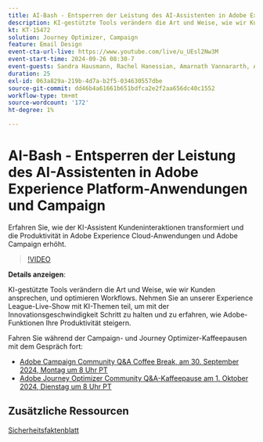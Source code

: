 ```yaml
---
title: AI-Bash - Entsperren der Leistung des AI-Assistenten in Adobe Experience Platform-Anwendungen und Campaign
description: KI-gestützte Tools verändern die Art und Weise, wie wir Kunden ansprechen, und optimieren Workflows. Nehmen Sie an unserem Experience League Live-Webinar mit KI-Themen teil, um mit dem Innovationstempo Schritt zu halten und zu erfahren, wie Adobe-Funktionen Ihre Produktivität steigern. 
kt: KT-15472
solution: Journey Optimizer, Campaign
feature: Email Design
event-cta-url-live: https://www.youtube.com/live/u_UEsl2Nw3M
event-start-time: 2024-09-26 08:30-7
event-guests: Sandra Hausmann, Rachel Hanessian, Amarnath Vannararth, Arthur Lacroix
duration: 25
exl-id: 063a829a-219b-4d7a-b2f5-034630557dbe
source-git-commit: dd46b4a61661b651bdfca2e2f2aa656dc40c1552
workflow-type: tm+mt
source-wordcount: '172'
ht-degree: 1%

---
```


# AI-Bash - Entsperren der Leistung des AI-Assistenten in Adobe Experience Platform-Anwendungen und Campaign

Erfahren Sie, wie der KI-Assistent Kundeninteraktionen transformiert und die Produktivität in Adobe Experience Cloud-Anwendungen und Adobe Campaign erhöht. 

>[!VIDEO](https://video.tv.adobe.com/v/3434781/?learn=on)

**Details anzeigen**:

KI-gestützte Tools verändern die Art und Weise, wie wir Kunden ansprechen, und optimieren Workflows. Nehmen Sie an unserer Experience League-Live-Show mit KI-Themen teil, um mit der Innovationsgeschwindigkeit Schritt zu halten und zu erfahren, wie Adobe-Funktionen Ihre Produktivität steigern.

Fahren Sie während der Campaign- und Journey Optimizer-Kaffeepausen mit dem Gespräch fort:

* [Adobe Campaign Community Q&amp;A Coffee Break, am 30. September 2024, Montag um 8 Uhr PT](https://nam04.safelinks.protection.outlook.com/?url=https%3A%2F%2Fexperienceleaguecommunities.adobe.com%2Ft5%2Fcampaign-classic-events%2Fcommunity-q-amp-a-coffee-break-september-30th-with-adobe%2Fev-p%2F703121&amp;data=05%7C02%7Chausmann%40adobe.com%7C7189a987b4f74e95126b08dcd70c74ee%7Cfa7b1b5a7b34438794aed2c178decee1%7C0%7C0%7C638621695970863600%7CUnknown%7CTWFpbGZsb3d8eyJWIjoiMC4wLjAwMDAiLCJQIjoiV2luMzIiLCJBTiI6Ik1haWwiLCJXVCI6Mn0%3D%7C0%7C%7C%7C&amp;sdata=2HQwN%2BqCPtffUggjzyJWxZutYbYbOTQU4buQKHSux70%3D&amp;reserved=0)
* [Adobe Journey Optimizer Community Q&amp;A-Kaffeepause am 1. Oktober 2024, Dienstag um 8 Uhr PT](https://nam04.safelinks.protection.outlook.com/?url=https%3A%2F%2Fexperienceleaguecommunities.adobe.com%2Ft5%2Fjourney-optimizer-events%2Fcommunity-q-amp-a-coffee-break-october-1st-with-adobe-journey%2Fev-p%2F703114&amp;data=05%7C02%7Chausmann%40adobe.com%7C9eaaed2924ce4bcfc40508dcd70cd9f9%7Cfa7b1b5a7b34438794aed2c178decee1%7C0%7C0%7C638621697420749077%7CUnknown%7CTWFpbGZsb3d8eyJWIjoiMC4wLjAwMDAiLCJQIjoiV2luMzIiLCJBTiI6Ik1haWwiLCJXVCI6Mn0%3D%7C0%7C%7C%7C&amp;sdata=B5NeQ57TAnjf7MiSYQ%2B%2Bj0aP2dsidIsz5aAVjY9o9A0%3D&amp;reserved=0)

## Zusätzliche Ressourcen

[Sicherheitsfaktenblatt](https://www.adobe.com/content/dam/cc/en/trust-center/ungated/whitepapers/experience-cloud/adobe-ai-assistant-in-aep-security-fact-sheet.pdf)
